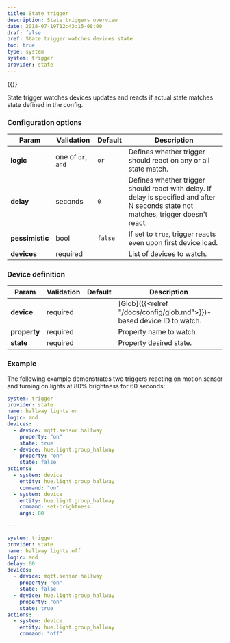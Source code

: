 ```yaml
---
title: State trigger
description: State triggers overview
date: 2018-07-19T12:43:15-08:00
draf: false
bref: State trigger watches devices state
toc: true
type: system
system: trigger
provider: state
---
```

{{<provider>}}

State trigger watches devices updates and reacts if actual state matches state defined in the config.  

### Configuration options

| Param | Validation | Default | Description |
|-------|------------|---------|-------------|
| **logic** | one of `or`, `and` | `or` | Defines whether trigger should react on any or all state match. |
| **delay** | seconds | `0` | Defines whether trigger should react with delay. If delay is specified and after N seconds state not matches, trigger doesn't react. |
| **pessimistic** | bool | `false` | If set to `true`, trigger reacts even upon first device load. |
| **devices** | required | | List of devices to watch. |

### Device definition

| Param | Validation | Default | Description |
|-------|------------|---------|-------------|
| **device** | required || [Glob]({{<relref "/docs/config/glob.md">}})-based device ID to watch. |
| **property** | required || Property name to watch. |
| **state** | required || Property desired state. |

### Example 

The following example demonstrates two triggers reacting on motion sensor and turning on lights at 80% brightness for 60 seconds:

```yaml
system: trigger
provider: state
name: hallway lights on 
logic: and 
devices: 
  - device: mqtt.sensor.hallway
  	property: "on"
  	state: true
  - device: hue.light.group_hallway
  	property: "on"
  	state: false
actions: 
  - system: device
  	entity: hue.light.group_hallway
  	command: "on"
  - system: device 
  	entity: hue.light.group_hallway
  	command: set-brightness
  	args: 80

---

system: trigger
provider: state
name: hallway lights off 
logic: and 
delay: 60 
devices: 
  - device: mqtt.sensor.hallway
  	property: "on"
  	state: false
  - device: hue.light.group_hallway
  	property: "on"
  	state: true
actions: 
  - system: device
  	entity: hue.light.group_hallway
  	command: "off"
```